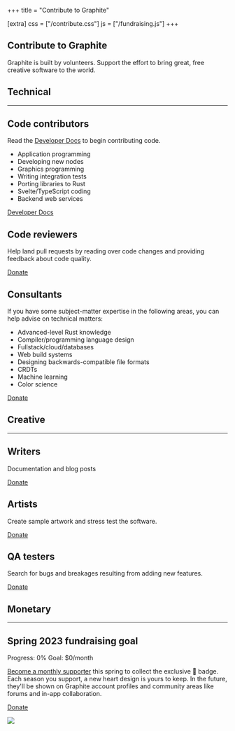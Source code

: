 +++
title = "Contribute to Graphite"

[extra]
css = ["/contribute.css"]
js = ["/fundraising.js"]
+++

<section class="section-row">
<div class="section">

# Contribute to Graphite

Graphite is built by volunteers. Support the effort to bring great, free creative software to the world.

</div>
</section>

<section id="technical" class="feature-box">
<div class="box">

<h1 class="box-header">Technical</h1>

---

<div class="triptych">

<div class="section">

## Code contributors

Read the [Developer Docs](/contribute/docs) to begin contributing code.

- Application programming
- Developing new nodes
- Graphics programming
- Writing integration tests
- Porting libraries to Rust
- Svelte/TypeScript coding
- Backend web services

<a href="/contribute/docs" class="link arrow">Developer Docs</a>

</div>

<div class="section">

## Code reviewers

Help land pull requests by reading over code changes and providing feedback about code quality.

<a href="https://github.com/sponsors/Keavon" class="link arrow">Donate</a>

</div>

<div class="section">

## Consultants

If you have some subject-matter expertise in the following areas, you can help advise on technical matters:

- Advanced-level Rust knowledge
- Compiler/programming language design
- Fullstack/cloud/databases
- Web build systems
- Designing backwards-compatible file formats
- CRDTs
- Machine learning
- Color science

<a href="https://github.com/sponsors/Keavon" class="link arrow">Donate</a>

</div>

</div>

</div>
</section>

<section id="creative" class="feature-box">
<div class="box">

<h1 class="box-header">Creative</h1>

---

<div class="triptych">

<div class="section">

## Writers

Documentation and blog posts

<a href="https://github.com/sponsors/Keavon" class="link arrow">Donate</a>

</div>

<div class="section">

## Artists

Create sample artwork and stress test the software.

<a href="https://github.com/sponsors/Keavon" class="link arrow">Donate</a>

</div>

<div class="section">

## QA testers

Search for bugs and breakages resulting from adding new features.

<a href="https://github.com/sponsors/Keavon" class="link arrow">Donate</a>

</div>

</div>

</div>
</section>

<section id="monetary" class="feature-box">
<div class="box">

<h1 class="box-header">Monetary</h1>

---

<div class="section-row">

<div class="section">

## Spring 2023 fundraising goal

<div class="fundraising loading" data-fundraising>
	<div class="fundraising-bar" data-fundraising-bar style="--fundraising-percent: 0%">
		<div class="fundraising-bar-progress"></div>
	</div>
	<div class="goal-metrics">
		<span data-fundraising-percent>Progress: <span data-dynamic>0</span>%</span>
		<span data-fundraising-goal>Goal: $<span data-dynamic>0</span>/month</span>
	</div>
</div>

[Become a monthly supporter](https://github.com/sponsors/Keavon) this spring to collect the exclusive 💚 badge. Each season you support, a new heart design is yours to keep. In the future, they'll be shown on Graphite account profiles and community areas like forums and in-app collaboration.

<a href="https://github.com/sponsors/Keavon" class="link arrow">Donate</a>

</div>

<div class="graphic">
	<a href="https://github.com/sponsors/Keavon"><img src="https://files.keavon.com/-/OtherDroopyBoto/Spring_Heart.png" /></a>
</div>

</div>

</div>
</section>
